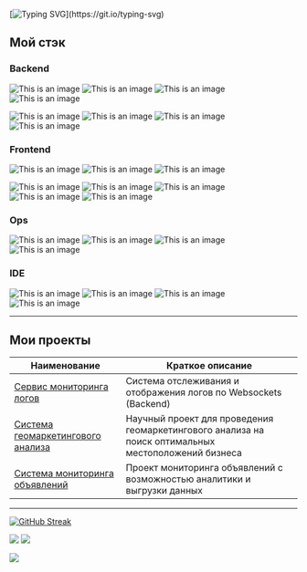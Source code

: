 [![Typing SVG](https://readme-typing-svg.demolab.com?font=Sassy+Frass+cursive&size=23&pause=1000&color=FF7F14&repeat=false&width=435&lines=%D0%9F%D1%80%D0%B8%D0%B2%D0%B5%D1%82%D1%81%D1%82%D0%B2%D1%83%D1%8E!)](https://git.io/typing-svg)

<h2>Мой стэк</h2>
<h3> Backend </h3>

![This is an image](https://img.shields.io/badge/Python-FFD43B?style=for-the-badge&logo=python&logoColor=blue)
![This is an image](https://img.shields.io/badge/fastapi-109989?style=for-the-badge&logo=FASTAPI&logoColor=white)
![This is an image](https://img.shields.io/badge/Django-092E20?style=for-the-badge&logo=django&logoColor=green)
![This is an image](https://img.shields.io/badge/Flask-000000?style=for-the-badge&logo=flask&logoColor=white)

![This is an image](https://img.shields.io/badge/PostgreSQL-316192?style=for-the-badge&logo=postgresql&logoColor=white)
![This is an image](https://img.shields.io/badge/MongoDB-4EA94B?style=for-the-badge&logo=mongodb&logoColor=white)
![This is an image](https://img.shields.io/badge/redis-CC0000.svg?&style=for-the-badge&logo=redis&logoColor=white)
![This is an image](https://img.shields.io/badge/MySQL-005C84?style=for-the-badge&logo=mysql&logoColor=white)


<h3> Frontend </h3>

![This is an image](https://img.shields.io/badge/JavaScript-323330?style=for-the-badge&logo=javascript&logoColor=F7DF1E)
![This is an image](https://img.shields.io/badge/React-20232A?style=for-the-badge&logo=react&logoColor=61DAFB)
![This is an image](https://img.shields.io/badge/TypeScript-007ACC?style=for-the-badge&logo=typescript&logoColor=white)

![This is an image](https://img.shields.io/badge/CSS3-1572B6?style=for-the-badge&logo=css3&logoColor=white)
![This is an image](https://img.shields.io/badge/HTML5-E34F26?style=for-the-badge&logo=html5&logoColor=white)
![This is an image](https://img.shields.io/badge/Bootstrap-563D7C?style=for-the-badge&logo=bootstrap&logoColor=white)
![This is an image](https://img.shields.io/badge/Leaflet-199900?style=for-the-badge&logo=Leaflet&logoColor=white)
![This is an image](https://img.shields.io/badge/Chart.js-FF6384?style=for-the-badge&logo=chartdotjs&logoColor=white)

<h3> Ops</h3>

![This is an image](https://img.shields.io/badge/Nginx-009639?style=for-the-badge&logo=nginx&logoColor=white)
![This is an image](https://img.shields.io/badge/Docker-2CA5E0?style=for-the-badge&logo=docker&logoColor=white)
![This is an image](https://img.shields.io/badge/GitHub_Actions-2088FF?style=for-the-badge&logo=github-actions&logoColor=white)
![This is an image](https://img.shields.io/badge/VirtualBox-21416b?style=for-the-badge&logo=VirtualBox&logoColor=white)

<h3> IDE </h3>

![This is an image](https://img.shields.io/badge/PyCharm-000000.svg?&style=for-the-badge&logo=PyCharm&logoColor=white)
![This is an image](https://img.shields.io/badge/VSCode-0078D4?style=for-the-badge&logo=visual%20studio%20code&logoColor=white)
![This is an image](https://img.shields.io/badge/Colab-F9AB00?style=for-the-badge&logo=googlecolab&color=525252)
![This is an image](https://img.shields.io/badge/sublime_text-%23575757.svg?&style=for-the-badge&logo=sublime-text&logoColor=important)

<!-- <h3> Другое </h3>

![This is an image](https://img.shields.io/badge/Ubuntu-E95420?style=for-the-badge&logo=ubuntu&logoColor=white)
![This is an image](https://img.shields.io/badge/mac%20os-000000?style=for-the-badge&logo=apple&logoColor=white)
![This is an image](https://img.shields.io/badge/Cent%20OS-262577?style=for-the-badge&logo=CentOS&logoColor=white)
![This is an image](https://img.shields.io/badge/Selenium-43B02A?style=for-the-badge&logo=Selenium&logoColor=white)
![This is an image](https://img.shields.io/badge/Qt-41CD52?style=for-the-badge&logo=qt&logoColor=white)
![This is an image](https://img.shields.io/badge/Drupal-0678BE?style=for-the-badge&logo=drupal&logoColor=white) -->

***
<h2>Мои проекты</h2>

| Наименование | Краткое описание |
| --- | --- |
| [Cервис мониторинга логов ](https://github.com/Ownax-vit/loggeroProject.git)| Система отслеживания и отображения логов по Websockets (Backend)|
| [Cистема геомаркетингового анализа](https://github.com/Ownax-vit/GeoSystemProjectPublic.git) | Научный проект для проведения геомаркетингового анализа на поиск оптимальных местоположений бизнеса |
| [Cистема мониторинга объявлений ](https://github.com/Ownax-vit/parseAviPublic.git)| Проект мониторинга объявлений с возможностью аналитики и выгрузки данных|




***
[![GitHub Streak](https://streak-stats.demolab.com/?user=Ownax-vit)](https://git.io/streak-stats)

  
![](https://github-profile-summary-cards.vercel.app/api/cards/stats?username=ownax-vit&theme=github)
![](https://github-profile-summary-cards.vercel.app/api/cards/productive-time?username=ownax-vit&theme=github)

![](https://github-profile-summary-cards.vercel.app/api/cards/profile-details?username=ownax-vit&theme=github)


